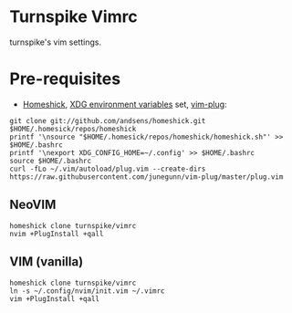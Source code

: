 # Turnspike Vimrc
turnspike's vim settings.

# Pre-requisites

* [Homeshick](https://github.com/andsens/homeshick), [XDG environment variables](https://specifications.freedesktop.org/basedir-spec/basedir-spec-latest.html) set, [vim-plug](https://github.com/junegunn/vim-plug):
~~~~
git clone git://github.com/andsens/homeshick.git $HOME/.homesick/repos/homeshick
printf '\nsource "$HOME/.homesick/repos/homeshick/homeshick.sh"' >> $HOME/.bashrc
printf '\nexport XDG_CONFIG_HOME=~/.config' >> $HOME/.bashrc
source $HOME/.bashrc
curl -fLo ~/.vim/autoload/plug.vim --create-dirs https://raw.githubusercontent.com/junegunn/vim-plug/master/plug.vim
~~~~

## NeoVIM

    homeshick clone turnspike/vimrc
    nvim +PlugInstall +qall

## VIM (vanilla)

    homeshick clone turnspike/vimrc
    ln -s ~/.config/nvim/init.vim ~/.vimrc
    vim +PlugInstall +qall
